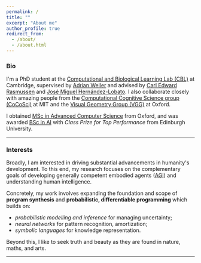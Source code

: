 ```yaml
---
permalink: /
title: ""
excerpt: "About me"
author_profile: true
redirect_from: 
  - /about/
  - /about.html
---
```

### Bio
I'm a PhD student at the [Computational and Biological Learning Lab (CBL)](https://cbl.eng.cam.ac.uk/) at Cambridge, supervised by [Adrian Weller](https://mlg.eng.cam.ac.uk/adrian/) and advised by [Carl Edward Rasmussen](https://mlg.eng.cam.ac.uk/carl/) and [José Miguel Hernández-Lobato](https://jmhl.org/). I also collaborate closely with amazing people from the [Computational Cognitive Science group (CoCoSci)](https://cocosci.mit.edu/) at MIT and the [Visual Geometry Group (VGG)](https://www.robots.ox.ac.uk/~vgg/) at Oxford.

I obtained [MSc in Advanced Computer Science](https://www.cs.ox.ac.uk/teaching/MSCinCS/) from Oxford, and was awarded [BSc in AI](http://www.drps.ed.ac.uk/17-18/dpt/utaintl.htm) with *Class Prize for Top Performance* from Edinburgh University.

---

### Interests
Broadly, I am interested in driving substantial advancements in humanity's development. To this end, my research focuses on the complementary goals of developing generally competent embodied agents ([AGI](https://en.wikipedia.org/wiki/Artificial_general_intelligence)) and understanding human intelligence.

Concretely, my work involves expanding the foundation and scope of **program synthesis** and **probabilistic, differentiable programming** which builds on:

- *probabilistic modelling and inference* for managing uncertainty;
- *neural networks* for pattern recognition, amortization;
- *symbolic languages* for knowledge representation.

Beyond this, I like to seek truth and beauty as they are found in nature, maths, and arts.

---

